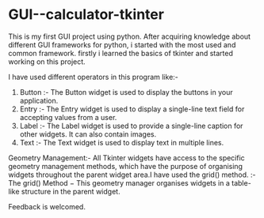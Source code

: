 # GUI--calculator-tkinter
This is my first GUI project using python. After acquiring knowledge about different GUI frameworks for python, i started with the most used and common framework. firstly i learned the basics of tkinter and started working on this project.

I have used different operators in this program like:-
 1. Button :- The Button widget is used to display the buttons in your application.
 2. Entry :- The Entry widget is used to display a single-line text field for accepting values from a user.
 3. Label :- The Label widget is used to provide a single-line caption for other widgets. It can also contain images.
 4. Text :- The Text widget is used to display text in multiple lines.

Geometry Management:-
  All Tkinter widgets have access to the specific geometry management methods, which have the purpose of organising widgets throughout the parent widget area.I have used the grid() method.
   :-The grid() Method − This geometry manager organises widgets in a table-like structure in the parent widget.

Feedback is welcomed.

